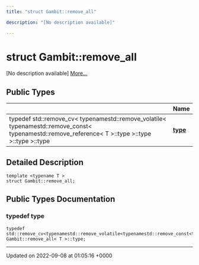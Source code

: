 ```yaml
---
title: "struct Gambit::remove_all"

description: "[No description available]"

---
```


# struct Gambit::remove_all



[No description available] [More...](#detailed-description)

## Public Types

|                | Name           |
| -------------- | -------------- |
| typedef std::remove_cv< typenamestd::remove_volatile< typenamestd::remove_const< typenamestd::remove_reference< T >::type >::type >::type >::type | **[type](/documentation/code/classes/structgambit_1_1remove__all/)**  |

## Detailed Description

```
template <typename T >
struct Gambit::remove_all;
```

## Public Types Documentation

### typedef type

```
typedef std::remove_cv<typenamestd::remove_volatile<typenamestd::remove_const<typenamestd::remove_reference<T>::type>::type>::type>::type Gambit::remove_all< T >::type;
```


-------------------------------

Updated on 2022-09-08 at 01:05:16 +0000